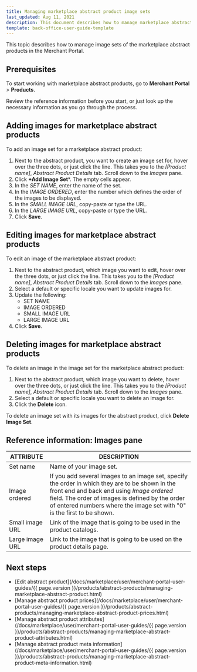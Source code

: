 ```yaml
---
title: Managing marketplace abstract product image sets
last_updated: Aug 11, 2021
description: This document describes how to manage marketplace abstract product image sets in the Merchant Portal.
template: back-office-user-guide-template
---
```


This topic describes how to manage image sets of the marketplace abstract products in the Merchant Portal.

## Prerequisites

To start working with marketplace abstract products, go to **Merchant Portal** > **Products**.

Review the reference information before you start, or just look up the necessary information as you go through the process.

##  Adding images for marketplace abstract products

To add an image set for a marketplace abstract product:

1. Next to the abstract product, you want to create an image set for, hover over the three dots, or just click the line. This takes you to the *[Product name]*, *Abstract Product Details* tab. Scroll down to the *Images* pane.
2. Click **+Add Image Set***. The empty cells appear.
3. In the *SET NAME*, enter the name of the set.
4. In the *IMAGE ORDERED*, enter the number which defines the order of the images to be displayed.
5. In the *SMALL IMAGE URL*, copy-paste or type the URL.
6. In the *LARGE IMAGE URL*, copy-paste or type the URL.
7. Click **Save**.

## Editing images for marketplace abstract products

To edit an image of the marketplace abstract product:

1. Next to the abstract product, which image you want to edit, hover over the three dots, or just click the line. This takes you to the *[Product name]*, *Abstract Product Details* tab. Scroll down to the *Images* pane.
2. Select a default or specific  locale you want to update images for.
3. Update the following:
    - SET NAME
    - IMAGE ORDERED
    - SMALL IMAGE URL
    - LARGE IMAGE URL
4. Click **Save**.

## Deleting images for marketplace abstract products

To delete an image in the image set for the marketplace abstract product:

1. Next to the abstract product, which image you want to delete, hover over the three dots, or just click the line. This takes you to the *[Product name]*, *Abstract Product Details* tab. Scroll down to the *Images* pane.
2. Select a default or specific locale you want to delete an image for.
3. Click the **Delete** icon.

To delete an image set with its images for the abstract product, click **Delete Image Set**.

## Reference information: Images pane

| ATTRIBUTE       | DESCRIPTION                                                  |
| --------------- | ------------------------------------------------------------ |
| Set name        | Name of your image set.                                      |
| Image ordered   | If you add several images to an image set, specify the order in which they are to be shown in the front end and back end using *Image ordered* field. The order of images is defined by the order of entered numbers where the image set with "0" is the first to be shown. |
| Small image URL | Link of the image that is going to be used in the product catalogs. |
| Large image URL | Link to the image that is going to be used on the product details page. |

## Next steps

- [Edit abstract product](/docs/marketplace/user/merchant-portal-user-guides/{{ page.version }}/products/abstract-products/managing-marketplace-abstract-product.html)
- [Manage abstract product prices](/docs/marketplace/user/merchant-portal-user-guides/{{ page.version }}/products/abstract-products/managing-marketplace-abstract-product-prices.html)
- [Manage abstract product attributes](/docs/marketplace/user/merchant-portal-user-guides/{{ page.version }}/products/abstract-products/managing-marketplace-abstract-product-attributes.html)
- [Manage abstract product meta information](/docs/marketplace/user/merchant-portal-user-guides/{{ page.version }}/products/abstract-products/managing-marketplace-abstract-product-meta-information.html)
